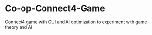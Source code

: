 # Co-op-Connect4-Game
Connect4 game with GUI and AI optimization to experiment with game theory and AI
